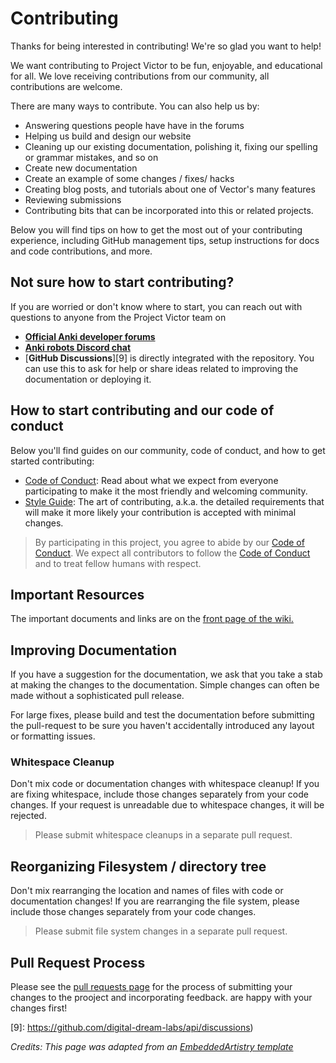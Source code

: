 # Contributing

Thanks for being interested in contributing! We're so glad you want to help!

We want contributing to Project Victor to be fun, enjoyable, and educational
for all.  We love receiving contributions from our community, all contributions
are welcome.

There are many ways to contribute.  You can also help us by:

* Answering questions people have have in the forums
* Helping us build and design our website
* Cleaning up our existing documentation, polishing it, fixing our spelling or
  grammar mistakes, and so on
* Create new documentation
* Create an example of some changes / fixes/ hacks
* Creating blog posts, and tutorials about one of Vector's many features
* Reviewing submissions
* Contributing bits that can be incorporated into this or related projects.

Below you will find tips on how to get the most out of your contributing
experience, including GitHub management tips, setup instructions for docs and
code contributions, and more.

<a name="contact"></a>
## Not sure how to start contributing?

If you are worried or don't know where to start, 
you can reach out with questions to anyone from the
Project Victor team on

* [**Official Anki developer forums**](https://forums.anki.com/)
* [**Anki robots Discord chat**](https://discord.gg/FT8EYwu)
* [**GitHub Discussions**][9]
  is directly integrated with the repository.  You can use this to ask for help
  or share ideas related to improving the documentation or deploying it.


## How to start contributing and our code of conduct
Below you'll find guides on our community, code of conduct, and how to get
started contributing:

- [Code of Conduct][0]: Read about what we expect
  from everyone participating to make it the most friendly and welcoming
  community.
- [Style Guide][1]: The art of contributing, a.k.a.
  the detailed requirements that will make it more likely your contribution is
  accepted with minimal changes.


> By participating in this project, you agree to abide by our [Code of Conduct][0].
> We expect all contributors to follow the [Code of Conduct][0] and to treat
> fellow humans with respect.


## Important Resources

The important documents and links are on the [front page of the wiki.](../index.md)

## Improving Documentation

If you have a suggestion for the documentation, we ask that you take
a stab at making the changes to the documentation.  Simple changes can often be
made without a sophisticated pull release.

For large fixes, please build and test the documentation before submitting the
pull-request to be sure you haven't accidentally introduced any layout or
formatting issues.


### Whitespace Cleanup

Don't mix code or documentation changes with whitespace cleanup! If you are
fixing whitespace, include those changes separately from your code changes. If
your request is unreadable due to whitespace changes, it will be rejected.

> Please submit whitespace cleanups in a separate pull request.

## Reorganizing Filesystem / directory tree

Don't mix rearranging the location and names of files with code or documentation
changes! If you are rearranging the file system, please include those changes
separately from your code changes. 

> Please submit file system changes in a separate pull request.

<a name="pull-request-process"></a>
## Pull Request Process

Please see the [pull requests page](pull-requests.md) for the process of
submitting your changes to the prooject and incorporating feedback.
are happy with your changes first!

[0]: code_of_conduct.md
[1]: style-guide.md
[2]: https://egghead.io/series/how-to-contribute-to-an-open-source-project-on-github
[3]: http://makeapullrequest.com/
[4]: http://www.firsttimersonly.com
[5]: https://gist.github.com/Chaser324/ce0505fbed06b947d962
[7]: http://tbaggery.com/2008/04/19/a-note-about-git-commit-messages.html
[9]: https://github.com/digital-dream-labs/api/discussions)

_Credits: This page was adapted from an [EmbeddedArtistry template](https://github.com/embeddedartistry/embedded-resources/blob/master/docs/CODE_OF_CONDUCT_template.md)_
